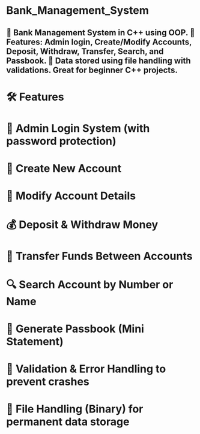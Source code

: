 # Bank_Management_System
🎯 Bank Management System in C++ using OOP.
💼 Features: Admin login, Create/Modify Accounts, Deposit, Withdraw, Transfer, Search, and Passbook. 
💾 Data stored using file handling with validations. Great for beginner C++ projects.
---

# 🛠️ Features

# 🔐 Admin Login System (with password protection)
# 🧾 Create New Account
# 📝 Modify Account Details
# 💰 Deposit & Withdraw Money
# 🔄 Transfer Funds Between Accounts
# 🔍 Search Account by Number or Name
# 📄 Generate Passbook (Mini Statement)
# 🧠 Validation & Error Handling to prevent crashes
# 💾 File Handling (Binary) for permanent data storage
